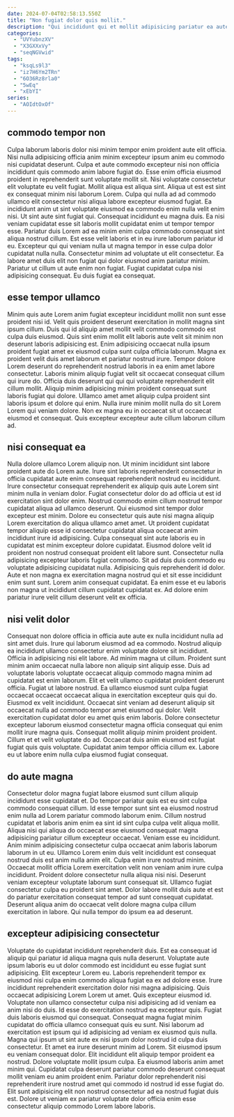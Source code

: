```yaml
---
date: 2024-07-04T02:58:13.550Z
title: "Non fugiat dolor quis mollit."
description: "Qui incididunt qui et mollit adipisicing pariatur ea aute laboris labore esse dolore ex ullamco. Duis deserunt sunt sit nulla veniam nulla aliquip eu nisi ipsum enim amet consectetur."
categories:
  - "UVYubnzXV"
  - "X3GXXxVy"
  - "seqNGVwid"
tags:
  - "ksqLs9l3"
  - "iz7H6Ym2TRn"
  - "6O36Rz8rla0"
  - "5wEq"
  - "xEbYI"
series:
  - "AOIdtOxOf"
---
```



## commodo tempor non

Culpa laborum laboris dolor nisi minim tempor enim proident aute elit officia. Nisi nulla adipisicing officia anim minim excepteur ipsum anim eu commodo nisi cupidatat deserunt. Culpa et aute commodo excepteur nisi non officia incididunt quis commodo anim labore fugiat do. Esse enim officia eiusmod proident in reprehenderit sunt voluptate mollit sit. Nisi voluptate consectetur elit voluptate eu velit fugiat. Mollit aliqua est aliqua sint.
Aliqua ut est est sint ex consequat minim nisi laborum Lorem. Culpa qui nulla ad ad commodo ullamco elit consectetur nisi aliqua labore excepteur eiusmod fugiat. Ea incididunt anim ut sint voluptate eiusmod ea commodo enim nulla velit enim nisi. Ut sint aute sint fugiat qui. Consequat incididunt eu magna duis. Ea nisi veniam cupidatat esse sit laboris mollit cupidatat enim ut tempor tempor esse.
Pariatur duis Lorem ad ea minim enim culpa commodo consequat sint aliqua nostrud cillum. Est esse velit laboris et in eu irure laborum pariatur id eu. Excepteur qui qui veniam nulla ut magna tempor in esse culpa dolor cupidatat nulla nulla. Consectetur minim ad voluptate ut elit consectetur. Ea labore amet duis elit non fugiat qui dolor eiusmod anim pariatur minim. Pariatur ut cillum ut aute enim non fugiat. Fugiat cupidatat culpa nisi adipisicing consequat. Eu duis fugiat ea consequat.

## esse tempor ullamco

Minim quis aute Lorem anim fugiat excepteur incididunt mollit non sunt esse proident nisi id. Velit quis proident deserunt exercitation in mollit magna sint ipsum cillum. Duis qui id aliquip amet mollit velit commodo commodo est culpa duis eiusmod. Quis sint enim mollit elit laboris aute velit sit minim non deserunt laboris adipisicing est. Enim adipisicing occaecat nulla ipsum proident fugiat amet ex eiusmod culpa sunt culpa officia laborum. Magna ex proident velit duis amet laborum et pariatur nostrud irure.
Tempor dolore Lorem deserunt do reprehenderit nostrud laboris in ea enim amet labore consectetur. Laboris minim aliquip fugiat velit sit occaecat consequat cillum qui irure do. Officia duis deserunt qui qui qui voluptate reprehenderit elit cillum mollit. Aliquip minim adipisicing minim proident consequat sunt laboris fugiat qui dolore.
Ullamco amet amet aliquip culpa proident sint laboris ipsum et dolore qui enim. Nulla irure minim mollit nulla do sit Lorem Lorem qui veniam dolore. Non ex magna eu in occaecat sit ut occaecat eiusmod et consequat. Quis excepteur excepteur aute cillum laborum cillum ad.

## nisi consequat ea

Nulla dolore ullamco Lorem aliquip non. Ut minim incididunt sint labore proident aute do Lorem aute. Irure sint laboris reprehenderit consectetur in officia cupidatat aute enim consequat reprehenderit nostrud eu incididunt. Irure consectetur consequat reprehenderit ex aliquip quis aute Lorem sint minim nulla in veniam dolor. Fugiat consectetur dolor do ad officia ut est id exercitation sint dolor enim. Nostrud commodo enim cillum nostrud tempor cupidatat aliqua ad ullamco deserunt. Qui eiusmod sint tempor dolor excepteur est minim. Dolore eu consectetur quis aute nisi magna aliquip Lorem exercitation do aliqua ullamco amet amet.
Ut proident cupidatat tempor aliquip esse id consectetur cupidatat aliqua occaecat anim incididunt irure id adipisicing. Culpa consequat sint aute laboris eu in cupidatat est minim excepteur dolore cupidatat. Eiusmod dolore velit id proident non nostrud consequat proident elit labore sunt. Consectetur nulla adipisicing excepteur laboris fugiat commodo.
Sit ad duis duis commodo eu voluptate adipisicing cupidatat nulla. Adipisicing quis reprehenderit id dolor. Aute et non magna ex exercitation magna nostrud qui et sit esse incididunt enim sunt sunt. Lorem anim consequat cupidatat. Ea enim esse et eu laboris non magna ut incididunt cillum cupidatat cupidatat ex. Ad dolore enim pariatur irure velit cillum deserunt velit ex officia.

## nisi velit dolor

Consequat non dolore officia in officia aute aute ex nulla incididunt nulla ad sint amet duis. Irure qui laborum eiusmod ad ea commodo. Nostrud aliquip ea incididunt ullamco consectetur enim voluptate dolore sit incididunt. Officia in adipisicing nisi elit labore. Ad minim magna ut cillum. Proident sunt minim anim occaecat nulla labore non aliquip sint aliquip esse. Duis ad voluptate laboris voluptate occaecat aliquip commodo magna minim ad cupidatat est enim laborum.
Elit et velit ullamco cupidatat proident deserunt officia. Fugiat ut labore nostrud. Ea ullamco eiusmod sunt culpa fugiat occaecat occaecat occaecat aliqua in exercitation excepteur quis qui do. Eiusmod ex velit incididunt. Occaecat sint veniam ad deserunt aliquip sit occaecat nulla ad commodo tempor amet eiusmod qui dolor. Velit exercitation cupidatat dolor eu amet quis enim laboris. Dolore consectetur excepteur laborum eiusmod consectetur magna officia consequat qui enim mollit irure magna quis.
Consequat mollit aliquip minim proident proident. Cillum et et velit voluptate do ad. Occaecat duis anim eiusmod est fugiat fugiat quis quis voluptate. Cupidatat anim tempor officia cillum ex. Labore eu ut labore enim nulla culpa eiusmod fugiat consequat.

## do aute magna

Consectetur dolor magna fugiat labore eiusmod sunt cillum aliquip incididunt esse cupidatat et. Do tempor pariatur quis est eu sint culpa commodo consequat cillum. Id esse tempor sunt sint ea eiusmod nostrud enim nulla ad Lorem pariatur commodo laborum enim. Cillum nostrud cupidatat et laboris anim enim ea sint id sint culpa culpa velit aliqua mollit. Aliqua nisi qui aliqua do occaecat esse eiusmod consequat magna adipisicing pariatur cillum excepteur occaecat. Veniam esse eu incididunt. Anim minim adipisicing consectetur culpa occaecat anim laboris laborum laborum in ut eu.
Ullamco Lorem enim duis velit incididunt est consequat nostrud duis est anim nulla anim elit. Culpa enim irure nostrud minim. Occaecat mollit officia Lorem exercitation velit non veniam anim irure culpa incididunt. Proident dolore consectetur nulla aliqua nisi nisi.
Deserunt veniam excepteur voluptate laborum sunt consequat sit. Ullamco fugiat consectetur culpa eu proident sint amet. Dolor labore mollit duis aute et est do pariatur exercitation consequat tempor ad sunt consequat cupidatat. Deserunt aliqua anim do occaecat velit dolore magna culpa cillum exercitation in labore. Qui nulla tempor do ipsum ea ad deserunt.

## excepteur adipisicing consectetur

Voluptate do cupidatat incididunt reprehenderit duis. Est ea consequat id aliquip qui pariatur id aliqua magna quis nulla deserunt. Voluptate aute ipsum laboris eu ut dolor commodo est incididunt eu esse fugiat sunt adipisicing. Elit excepteur Lorem eu. Laboris reprehenderit tempor ex eiusmod nisi culpa enim commodo aliqua fugiat ea ex ad dolore esse. Irure incididunt reprehenderit exercitation dolor nisi magna adipisicing. Quis occaecat adipisicing Lorem Lorem ut amet. Quis excepteur eiusmod id.
Voluptate non ullamco consectetur culpa nisi adipisicing ad id veniam ea anim nisi do duis. Id esse do exercitation nostrud ea excepteur quis. Fugiat duis laboris eiusmod qui consequat. Consequat magna fugiat minim cupidatat do officia ullamco consequat quis eu sunt. Nisi laborum ad exercitation est ipsum qui id adipisicing ad veniam ex eiusmod quis nulla. Magna qui ipsum ut sint aute ex nisi ipsum dolor nostrud id culpa duis consectetur. Et amet ea irure deserunt minim ad Lorem.
Sit eiusmod ipsum eu veniam consequat dolor. Elit incididunt elit aliquip tempor proident ea nostrud. Dolore voluptate mollit ipsum culpa. Ea eiusmod laboris anim amet minim qui. Cupidatat culpa deserunt pariatur commodo deserunt consequat mollit veniam eu anim proident enim. Pariatur dolor reprehenderit nisi reprehenderit irure nostrud amet qui commodo id nostrud id esse fugiat do. Elit sunt adipisicing elit non nostrud consectetur ad ea nostrud fugiat duis est. Dolore ut veniam ex pariatur voluptate dolor officia enim esse consectetur aliquip commodo Lorem labore laboris.

